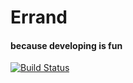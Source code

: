 #  Errand
#### because developing is fun
[![Build Status](https://travis-ci.com/LasOri/Errand.svg?branch=master)](https://travis-ci.com/LasOri/Errand)


